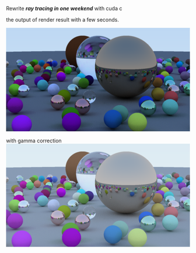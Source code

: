 Rewrite ***ray tracing in one weekend*** with cuda c

the output of render result with a few seconds.

![film.png](film.png)

with gamma correction
![film.png](pic%2Ffilm.png)